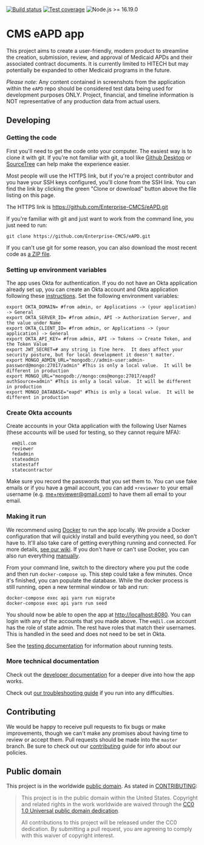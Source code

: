 [![Build status](https://img.shields.io/circleci/project/github/Enterprise-CMCS/eAPD.svg)](https://circleci.com/gh/Enterprise-CMCS/workflows/eAPD)
[![Test coverage](https://img.shields.io/codecov/c/github/Enterprise-CMCS/eAPD.svg)](https://codecov.io/gh/Enterprise-CMCS/eAPD)
![Node.js >= 16.19.0](https://img.shields.io/badge/node-%3E%3D%2016.19.0-brightgreen.svg)

# CMS eAPD app

This project aims to create a user-friendly, modern product to streamline the
creation, submission, review, and approval of Medicaid APDs and their associated
contract documents. It is currently limited to HITECH but may potentially be
expanded to other Medicaid programs in the future.

_Please note:_ Any content contained in screenshots from the application within
the `eAPD` repo should be considered test data being used for development
purposes ONLY. Project, financial, and timeline information is NOT
representative of any production data from actual users.

## Developing

### Getting the code

First you'll need to get the code onto your computer. The easiest way is to
clone it with git. If you're not familiar with git, a tool like
[Github Desktop](https://desktop.github.com/) or
[SourceTree](https://www.sourcetreeapp.com/) can help make the experience
easier.

Most people will use the HTTPS link, but if you're a project contributor and you
have your SSH keys configured, you'll clone from the SSH link. You can find the
link by clicking the green "Clone or download" button above the file listing on
this page.

The HTTPS link is https://github.com/Enterprise-CMCS/eAPD.git

If you're familiar with git and just want to work from the command line, you
just need to run:

```shell
git clone https://github.com/Enterprise-CMCS/eAPD.git
```

If you can't use git for some reason, you can also download the most recent code
as
[a ZIP file](https://github.com/Enterprise-CMCS/eAPD/archive/refs/heads/main.zip).

### Setting up environment variables

The app uses Okta for authentication. If you do not have an Okta application
already set up, you can create an Okta account and Okta application following
these
[instructions](https://developer.okta.com/docs/guides/sign-into-spa/react/main/).
Set the following environment variables:

```shell
export OKTA_DOMAIN= #from admin, or Applications -> (your application) -> General
export OKTA_SERVER_ID= #from admin, API -> Authorization Server, and the value under Name
export OKTA_CLIENT_ID= #from admin, or Applications -> (your application) -> General
export OKTA_API_KEY= #from admin, API -> Tokens -> Create Token, and the Token Value
export JWT_SECRET=# any string is fine here.  It does affect your security posture, but for local development it doesn't matter.
export MONGO_ADMIN_URL="mongodb://admin-user:admin-password@mongo:27017/admin" #This is only a local value.  It will be different in production
export MONGO_URL="mongodb://mongo:cms@mongo:27017/eapd?authSource=admin" #This is only a local value.  It will be different in production
export MONGO_DATABASE="eapd" #This is only a local value.  It will be different in production
```

### Create Okta accounts

Create accounts in your Okta application with the following User Names (these
accounts will be used for testing, so they cannot require MFA):

```shell
  em@il.com
  reviewer
  fedadmin
  stateadmin
  statestaff
  statecontractor
```

Make sure you record the passwords that you set them to. You can use fake emails
or if you have a gmail account, you can add `+reviewer` to your email username
(e.g. me+reviewer@gmail.com) to have them all email to your email.

### Making it run

We recommend using [Docker](https://www.docker.com) to run the app locally. We
provide a Docker configuration that will quickly install and build everything
you need, so don't have to. It'll also take care of getting everything running
and connected. For more details,
[see our wiki](https://github.com/Enterprise-CMCS/eAPD/wiki/Development-Environment#docker).
If you don't have or can't use Docker, you can also run everything
[manually](https://github.com/Enterprise-CMCS/eAPD/wiki/Development-Environment#manually).

From your command line, switch to the directory where you put the code and then
run `docker-compose up`. This step could take a few minutes. Once it's finished,
you can populate the database. While the docker process is still running, open a
new terminal window or tab and run:

```shell
docker-compose exec api yarn run migrate
docker-compose exec api yarn run seed
```

You should now be able to open the app at
[http://localhost:8080](http://localhost:8080). You can login with any of the
accounts that you made above. The `em@il.com` account has the role of state
admin. The rest have roles that match their usernames. This is handled in the
seed and does not need to be set in Okta.

See the
[testing documentation](https://github.com/Enterprise-CMCS/eAPD/wiki/Development-accessibility%2C-testing%2C-and-linting#testing)
for information about running tests.

### More technical documentation

Check out the
[developer documentation](https://github.com/Enterprise-CMCS/eAPD/wiki/Development-index)
for a deeper dive into how the app works.

Check out
[our troubleshooting guide](https://github.com/Enterprise-CMCS/eAPD/wiki/Troubleshooting-Development-Environment)
if you run into any difficulties.

## Contributing

We would be happy to receive pull requests to fix bugs or make improvements,
though we can't make any promises about having time to review or accept them.
Pull requests should be made into the `master` branch. Be sure to check out our
[contributing](CONTRIBUTING.md) guide for info about our policies.

## Public domain

This project is in the worldwide [public domain](LICENSE.md). As stated in
[CONTRIBUTING](CONTRIBUTING.md):

> This project is in the public domain within the United States. Copyright and
> related rights in the work worldwide are waived through the
> [CC0 1.0 Universal public domain dedication](https://creativecommons.org/publicdomain/zero/1.0/).
>
> All contributions to this project will be released under the CC0 dedication.
> By submitting a pull request, you are agreeing to comply with this waiver of
> copyright interest.

